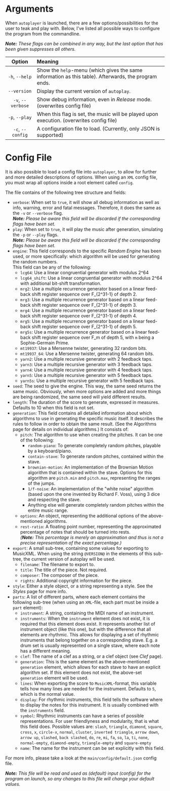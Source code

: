 # Arguments
When `autoplayer` is launched, there are a few options/possibilities for the user to teak and
play with. Below, I've listed all possible ways to configure the program from the commandline.

_**Note:** These flags can be combined in any way, but the last option that has been given
suppresses all others._

| Option | Meaning
|:---:|:---
| `-h`, `--help` | Show the `help`-menu (which gives the same information as this table). Afterwards, the program ends.
| `--version` | Display the current version of `autoplay`.
| `-v`, `--verbose` | Show debug information, even in _Release_ mode. (overwrites config file)
| `-p`, `--play` | When this flag is set, the music will be played upon execution. (overwrites config file)
| `-c`, `--config` | A configuration file to load. (Currently, only JSON is supported)

# Config File
It is also possible to load a config file into `autoplayer`, to allow for further and
more detailed descriptions of options. When using an `XML` config file, you must wrap
all options inside a root element called `config`.


The file contains of the following tree structure and fields:
 
 - `verbose`: When set to `true`, it will show all debug information as well as info,
 warning, error and fatal messages. Therefore, it does the same as the `-v` or `--verbose`
 flag.<br>_**Note:** Please be aware this field will be discarded if the corresponding flags
 have been set._
 - `play`: When set to `true`, it will play the music after generation, simulating the
 `-p` or `--play` flags.<br>_**Note:** Please be aware this field will be discarded if
 the corresponding flags have been set._
 - `engine`: This field corresponds to the specific _Random Engine_ has been used, or more
 specifically: which algorithm will be used for generating the random numbers.<br>This field
 can be any of the following:
    - `lcg64`: Use a linear congruential generator with modulus 2^64
    - `lcg64_shift`: Use a linear congruential generator with modulus 2^64 with additional
                     bit-shift transformation.
    - `mrg2`: Use a multiple recurrence generator based on a linear feed-back shift register
              sequence over F_{2^31-1} of depth 2.
    - `mrg3`: Use a multiple recurrence generator based on a linear feed-back shift register
              sequence over F_{2^31-1} of depth 3.
    - `mrg4`: Use a multiple recurrence generator based on a linear feed-back shift register
              sequence over F_{2^31-1} of depth 4.
    - `mrg5`: Use a multiple recurrence generator based on a linear feed-back shift register
              sequence over F_{2^31-1} of depth 5.
    - `mrg5s`: Use a multiple recurrence generator based on a linear feed-back shift register
               sequence over F_m of depth 5, with `m` being a Sophie-Germain Prime.
    - `mt19937`: Use a Mersenne twister, generating 32 random bits.
    - `mt19937_64`: Use a Mersenne twister, generating 64 random bits.
    - `yarn2`: Use a multiple recursive generator with 2 feedback taps.
    - `yarn3`: Use a multiple recursive generator with 3 feedback taps.
    - `yarn4`: Use a multiple recursive generator with 4 feedback taps.
    - `yarn5`: Use a multiple recursive generator with 5 feedback taps.
    - `yarn5s`: Use a multiple recursive generator with 5 feedback taps.
 - `seed`: The seed to give the engine. This way, the same seed returns the same music.
 Obviously, when more options are added and more things are being randomized, the same seed
 will yield different results.
 - `length`: The duration of the score to generate, expressed in measures. Defaults to
 10 when this field is not set.
 - `generation`: This field contains all detailed information about which algorithms to use
 in generating the specific music itself. It describes the rules to follow in order to obtain
 the same result. (See the Algorithms page for details on individual algorithms.)
 It consists of:
    - `pitch`: The algorithm to use when creating the pitches. It can be one of the following:
       - `random-piano`: To generate completely random pitches, playable by a keyboard/piano.
       - `contain-stave`: To generate random pitches, contained within the stave.
       - `brownian-motion`: An implementation of the Brownian Motion algorithm that is
       contained within the stave. Options for this algorithm are `pitch.min` and `pitch.max`,
       representing the ranges of the jumps. 
       - `1/f-noise`: An implementation of the "white noise" algorithm (based upon the
       one invented by Richard F. Voss), using 3 dice and respecting the stave.
       - Anything else will generate completely random pitches within the entire music range.
    - `options`: An object, representing the additional options of the above-mentioned
    algorithms.
    - `rest-ratio`: A floating point number, representing the approximated percentage of
      notes that should be turned into rests.<br>_(**Note:** This percentage is merely an 
      approximation and thus is not a precise representation of the exact percentage.)_
 - `export`: A small sub-tree, containing some values for exporting to MusicXML. When using
 the string `@VERSION@` in the elements of this sub-tree, the current version of autoplay
 will be used.
    - `filename`: The filename to export to.
    - `title`: The title of the piece. Not required.
    - `composer`: The composer of the piece.
    - `rights`: Additional copyright information for the piece.
 - `style`: Either a style object, or a string representing a style. See the _Styles_ page
 for more info.
 - `parts`: A list of different parts, where each element contains the following sub-tree
 (when using an `XML`-file, each part must be inside a `part` element):
    - `instrument`: A string, containing the MIDI name of an instrument.
    - `instruments`: When the `instrument` element does not exist, it is required that this
    element does exist. It represents another list of instrument object (like this one),
    but with the difference that all elements are rhythmic. This allows for displaying a
    set of rhythmic instruments that belong together on a corresponding stave. E.g. a
    drum set is usually represented on a single stave, where each note has a different
    meaning.
    - `clef`: The name of a clef as a string, or a clef object (see _Clef_ page).
    - `generation`: This is the same element as the above-mentioned `generation` element, which
    allows for each stave to have an explicit algorithm set. If this element does not exist,
    the above-set `generation` element will be used.
    - `lines`: When exporting the score to `MusicXML`-format, this variable tells how many
    lines are needed for the instrument. Defaults to `5`, which is the normal value.
    - `display`: For rhythmic instruments, this field tells the software where to display
    the notes for this instrument. It is usually combined with the `instruments` field.
    - `symbol`: Rhythmic instruments can have a series of possible representations. For
    user friendlyness and modularity, that is what this field does. Possible values are:
    `slash`, `triangle`, `diamond`, `square`, `cross`, `x`, `circle-x`, `normal`, `cluster`,
    `inverted triangle`, `arrow down`, `arrow up`, `slashed`, `back slashed`, `do`, `re`,
     `mi`, `fa`, `so`, `la`, `ti`, `none`, `normal-empty`, `diamond-empty`, `triangle-empty`
     and `square-empty`
     - `name`: The name for the instrument can be set explicitly with this field.
 
For more info, please take a look at the `main/config/default.json` config file.

_**Note:** This file will be read and used as (default) input (config) for the program on
launch, so any changes to this file will change your default values._
